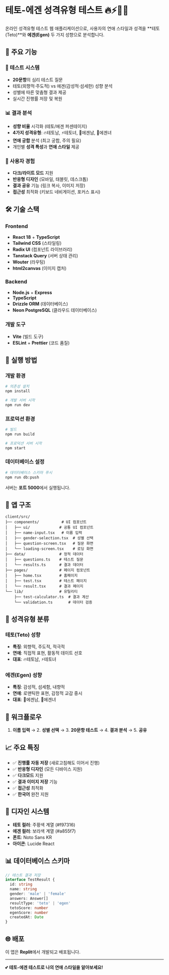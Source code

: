 
# 테토-에겐 성격유형 테스트 🔥⚡🌙🌸

온라인 성격유형 테스트 웹 애플리케이션으로, 사용자의 연애 스타일과 성격을 **테토(Teto)**와 **에겐(Egen)** 두 가지 성향으로 분석합니다.

## 🌟 주요 기능

### 📝 테스트 시스템
- **20문항**의 심리 테스트 질문
- 테토(외향적·주도적) vs 에겐(감성적·섬세한) 성향 분석
- 성별에 따른 맞춤형 결과 제공
- 실시간 진행률 저장 및 복원

### 📊 결과 분석
- **성향 비율** 시각화 (테토/에겐 퍼센테이지)
- **4가지 성격유형**: 🔥테토남, ⚡테토녀, 🌙에겐남, 🌸에겐녀
- **연애 궁합** 분석 (최고 궁합, 주의 필요)
- 개인별 **성격 특성**과 **연애 스타일** 제공

### 🎨 사용자 경험
- **다크/라이트 모드** 지원
- **반응형 디자인** (모바일, 태블릿, 데스크톱)
- **결과 공유** 기능 (링크 복사, 이미지 저장)
- **접근성** 최적화 (키보드 네비게이션, 포커스 표시)

## 🛠 기술 스택

### Frontend
- **React 18** + **TypeScript**
- **Tailwind CSS** (스타일링)
- **Radix UI** (컴포넌트 라이브러리)
- **Tanstack Query** (서버 상태 관리)
- **Wouter** (라우팅)
- **html2canvas** (이미지 캡처)

### Backend
- **Node.js** + **Express**
- **TypeScript**
- **Drizzle ORM** (데이터베이스)
- **Neon PostgreSQL** (클라우드 데이터베이스)

### 개발 도구
- **Vite** (빌드 도구)
- **ESLint** + **Prettier** (코드 품질)

## 🚀 실행 방법

### 개발 환경
```bash
# 의존성 설치
npm install

# 개발 서버 시작
npm run dev
```

### 프로덕션 환경
```bash
# 빌드
npm run build

# 프로덕션 서버 시작
npm start
```

### 데이터베이스 설정
```bash
# 데이터베이스 스키마 푸시
npm run db:push
```

서버는 **포트 5000**에서 실행됩니다.

## 📱 앱 구조

```
client/src/
├── components/          # UI 컴포넌트
│   ├── ui/             # 공통 UI 컴포넌트
│   ├── name-input.tsx   # 이름 입력
│   ├── gender-selection.tsx  # 성별 선택
│   ├── question-screen.tsx   # 질문 화면
│   └── loading-screen.tsx    # 로딩 화면
├── data/               # 정적 데이터
│   ├── questions.ts    # 테스트 질문
│   └── results.ts      # 결과 데이터
├── pages/              # 페이지 컴포넌트
│   ├── home.tsx        # 홈페이지
│   ├── test.tsx        # 테스트 페이지
│   └── result.tsx      # 결과 페이지
└── lib/                # 유틸리티
    ├── test-calculator.ts  # 결과 계산
    └── validation.ts       # 데이터 검증
```

## 🎯 성격유형 분류

### 테토(Teto) 성향
- **특징**: 외향적, 주도적, 적극적
- **연애**: 직접적 표현, 활동적 데이트 선호
- **대표**: 🔥테토남, ⚡테토녀

### 에겐(Egen) 성향
- **특징**: 감성적, 섬세함, 내향적
- **연애**: 로맨틱한 표현, 감정적 교감 중시
- **대표**: 🌙에겐남, 🌸에겐녀

## 🔄 워크플로우

1. **이름 입력** → 2. **성별 선택** → 3. **20문항 테스트** → 4. **결과 분석** → 5. **공유**

## 📈 주요 특징

- ✅ **진행률 자동 저장** (새로고침해도 이어서 진행)
- ✅ **반응형 디자인** (모든 디바이스 지원)
- ✅ **다크모드** 지원
- ✅ **결과 이미지 저장** 기능
- ✅ **접근성** 최적화
- ✅ **한국어** 완전 지원

## 🎨 디자인 시스템

- **테토 컬러**: 주황색 계열 (#f97316)
- **에겐 컬러**: 보라색 계열 (#a855f7)
- **폰트**: Noto Sans KR
- **아이콘**: Lucide React

## 📊 데이터베이스 스키마

```typescript
// 테스트 결과 저장
interface TestResult {
  id: string
  name: string
  gender: 'male' | 'female'
  answers: Answer[]
  resultType: 'teto' | 'egen'
  tetoScore: number
  egenScore: number
  createdAt: Date
}
```

## 🌐 배포

이 앱은 **Replit**에서 개발되고 배포됩니다.

---

💕 **테토-에겐 테스트로 나의 연애 스타일을 알아보세요!**
